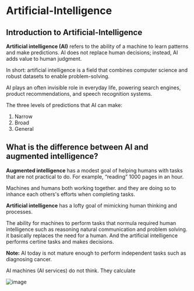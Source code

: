 # Artificial-Intelligence

## Introduction to Artificial-Intelligence

**Artificial intelligence (AI)** refers to the ability of a machine to learn patterns and make predictions. AI does not replace human decisions; instead, AI adds value to human judgment. 

In short: artificial intelligence is a field that combines computer science and robust datasets to enable problem-solving.

AI plays an often invisible role in everyday life, powering search engines, product recommendations, and speech recognition systems.

The three levels of predictions that AI can make:

1. Narrow
2. Broad
3. General

## What is the difference between AI and augmented intelligence?

**Augmented intelligence** has a modest goal of helping humans with tasks that are not practical to do. For example, “reading” 1000 pages in an hour. 

Machines and humans both working together. and they are doing so to inhance each others's efforts when completing tasks.

**Artificial intelligence** has a lofty goal of mimicking human thinking and processes.

The ability for machines to perform tasks that normula required human intelligence such as reasoning natural communication and problem solving. it basically replaces the need for a human.
And the artificial intelligence performs certine tasks and makes decisions.

**Note:** AI today is not mature enough to perform independent tasks such as diagnosing cancer.

AI machines (AI services) do not think. They calculate

![image](https://github.com/HaneenIbrahem/Artificial-Intelligence-learning/assets/93743150/558c0869-a84b-4565-8e2b-975403d86780)
